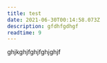 ```yaml
---
title: test
date: 2021-06-30T00:14:58.073Z
description: gfdhfgdhgf
readtime: 9
---
```

ghjkghjfghjfghjghjf